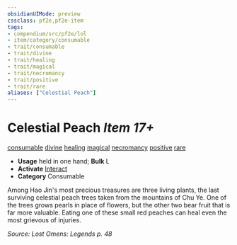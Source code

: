 ```yaml
---
obsidianUIMode: preview
cssclass: pf2e,pf2e-item
tags:
- compendium/src/pf2e/lol
- item/category/consumable
- trait/consumable
- trait/divine
- trait/healing
- trait/magical
- trait/necromancy
- trait/positive
- trait/rare
aliases: ["Celestial Peach"]
---
```

# Celestial Peach *Item 17+*  
[consumable](/rules/traits/consumable.md)  [divine](/rules/traits/divine.md)  [healing](/rules/traits/healing.md)  [magical](/rules/traits/magical.md)  [necromancy](/rules/traits/necromancy.md)  [positive](/rules/traits/positive.md)  [rare](/rules/traits/rare.md)  

- **Usage** held in one hand; **Bulk** L
- **Activate** [Interact](/rules/actions/interact.md)
- **Category** Consumable

Among Hao Jin's most precious treasures are three living plants, the last surviving celestial peach trees taken from the mountains of Chu Ye. One of the trees grows pearls in place of flowers, but the other two bear fruit that is far more valuable. Eating one of these small red peaches can heal even the most grievous of injuries.

*Source: Lost Omens: Legends p. 48*